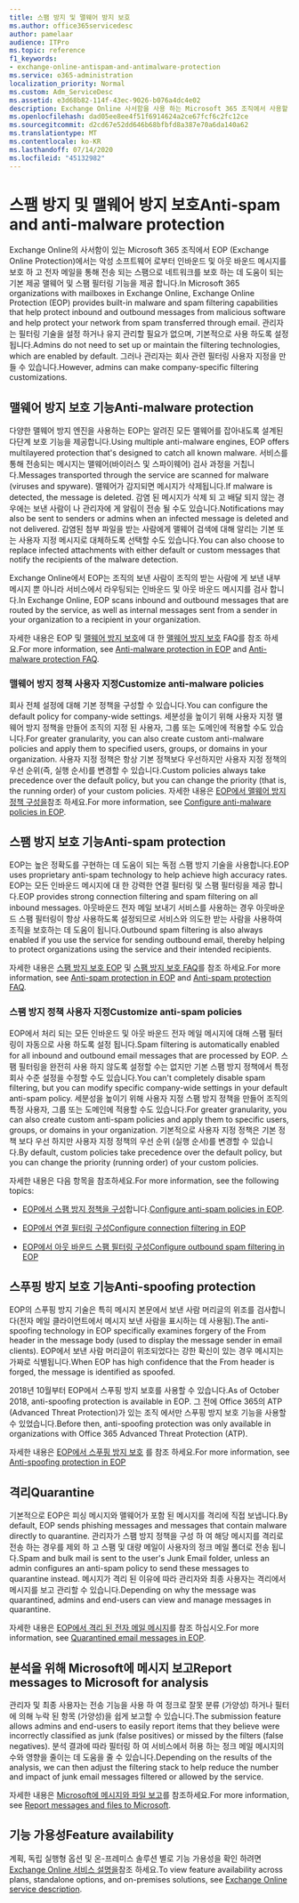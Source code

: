 ```yaml
---
title: 스팸 방지 및 맬웨어 방지 보호
ms.author: office365servicedesc
author: pamelaar
audience: ITPro
ms.topic: reference
f1_keywords:
- exchange-online-antispam-and-antimalware-protection
ms.service: o365-administration
localization_priority: Normal
ms.custom: Adm_ServiceDesc
ms.assetid: e3d68b82-114f-43ec-9026-b076a4dc4e02
description: Exchange Online 사서함을 사용 하는 Microsoft 365 조직에서 사용할 수 있는 스팸 방지 및 맬웨어 방지 보호 기능에 대해 알아봅니다.
ms.openlocfilehash: dad05ee8ee4f51f6914624a2ce67fcf6c2fc12ce
ms.sourcegitcommit: d2cd67e52dd646b68bfbfd8a387e70a6da140a62
ms.translationtype: MT
ms.contentlocale: ko-KR
ms.lasthandoff: 07/14/2020
ms.locfileid: "45132982"
---
```

# <a name="anti-spam-and-anti-malware-protection"></a><span data-ttu-id="e0135-103">스팸 방지 및 맬웨어 방지 보호</span><span class="sxs-lookup"><span data-stu-id="e0135-103">Anti-spam and anti-malware protection</span></span>

<span data-ttu-id="e0135-104">Exchange Online의 사서함이 있는 Microsoft 365 조직에서 EOP (Exchange Online Protection)에서는 악성 소프트웨어 로부터 인바운드 및 아웃 바운드 메시지를 보호 하 고 전자 메일을 통해 전송 되는 스팸으로 네트워크를 보호 하는 데 도움이 되는 기본 제공 맬웨어 및 스팸 필터링 기능을 제공 합니다.</span><span class="sxs-lookup"><span data-stu-id="e0135-104">In Microsoft 365 organizations with mailboxes in Exchange Online, Exchange Online Protection (EOP) provides built-in malware and spam filtering capabilities that help protect inbound and outbound messages from malicious software and help protect your network from spam transferred through email.</span></span> <span data-ttu-id="e0135-105">관리자는 필터링 기술을 설정 하거나 유지 관리할 필요가 없으며, 기본적으로 사용 하도록 설정 됩니다.</span><span class="sxs-lookup"><span data-stu-id="e0135-105">Admins do not need to set up or maintain the filtering technologies, which are enabled by default.</span></span> <span data-ttu-id="e0135-106">그러나 관리자는 회사 관련 필터링 사용자 지정을 만들 수 있습니다.</span><span class="sxs-lookup"><span data-stu-id="e0135-106">However, admins can make company-specific filtering customizations.</span></span>

## <a name="anti-malware-protection"></a><span data-ttu-id="e0135-107">맬웨어 방지 보호 기능</span><span class="sxs-lookup"><span data-stu-id="e0135-107">Anti-malware protection</span></span>

<span data-ttu-id="e0135-108">다양한 맬웨어 방지 엔진을 사용하는 EOP는 알려진 모든 맬웨어를 잡아내도록 설계된 다단계 보호 기능을 제공합니다.</span><span class="sxs-lookup"><span data-stu-id="e0135-108">Using multiple anti-malware engines, EOP offers multilayered protection that's designed to catch all known malware.</span></span> <span data-ttu-id="e0135-109">서비스를 통해 전송되는 메시지는 맬웨어(바이러스 및 스파이웨어) 검사 과정을 거칩니다.</span><span class="sxs-lookup"><span data-stu-id="e0135-109">Messages transported through the service are scanned for malware (viruses and spyware).</span></span> <span data-ttu-id="e0135-110">맬웨어가 감지되면 메시지가 삭제됩니다.</span><span class="sxs-lookup"><span data-stu-id="e0135-110">If malware is detected, the message is deleted.</span></span> <span data-ttu-id="e0135-111">감염 된 메시지가 삭제 되 고 배달 되지 않는 경우에는 보낸 사람이 나 관리자에 게 알림이 전송 될 수도 있습니다.</span><span class="sxs-lookup"><span data-stu-id="e0135-111">Notifications may also be sent to senders or admins when an infected message is deleted and not delivered.</span></span> <span data-ttu-id="e0135-112">감염된 첨부 파일을 받는 사람에게 맬웨어 검색에 대해 알리는 기본 또는 사용자 지정 메시지로 대체하도록 선택할 수도 있습니다.</span><span class="sxs-lookup"><span data-stu-id="e0135-112">You can also choose to replace infected attachments with either default or custom messages that notify the recipients of the malware detection.</span></span>

<span data-ttu-id="e0135-113">Exchange Online에서 EOP는 조직의 보낸 사람이 조직의 받는 사람에 게 보낸 내부 메시지 뿐 아니라 서비스에서 라우팅되는 인바운드 및 아웃 바운드 메시지를 검사 합니다.</span><span class="sxs-lookup"><span data-stu-id="e0135-113">In Exchange Online, EOP scans inbound and outbound messages that are routed by the service, as well as internal messages sent from a sender in your organization to a recipient in your organization.</span></span>

<span data-ttu-id="e0135-114">자세한 내용은 EOP 및 [맬웨어 방지 보호](https://docs.microsoft.com/microsoft-365/security/office-365-security/anti-malware-protection-faq-eop)에 대 한 [맬웨어 방지 보호](https://docs.microsoft.com/microsoft-365/security/office-365-security/anti-malware-protection) FAQ를 참조 하세요.</span><span class="sxs-lookup"><span data-stu-id="e0135-114">For more information, see [Anti-malware protection in EOP](https://docs.microsoft.com/microsoft-365/security/office-365-security/anti-malware-protection) and [Anti-malware protection FAQ](https://docs.microsoft.com/microsoft-365/security/office-365-security/anti-malware-protection-faq-eop).</span></span>

### <a name="customize-anti-malware-policies"></a><span data-ttu-id="e0135-115">맬웨어 방지 정책 사용자 지정</span><span class="sxs-lookup"><span data-stu-id="e0135-115">Customize anti-malware policies</span></span>

<span data-ttu-id="e0135-116">회사 전체 설정에 대해 기본 정책을 구성할 수 있습니다.</span><span class="sxs-lookup"><span data-stu-id="e0135-116">You can configure the default policy for company-wide settings.</span></span> <span data-ttu-id="e0135-117">세분성을 높이기 위해 사용자 지정 맬웨어 방지 정책을 만들어 조직의 지정 된 사용자, 그룹 또는 도메인에 적용할 수도 있습니다.</span><span class="sxs-lookup"><span data-stu-id="e0135-117">For greater granularity, you can also create custom anti-malware policies and apply them to specified users, groups, or domains in your organization.</span></span> <span data-ttu-id="e0135-118">사용자 지정 정책은 항상 기본 정책보다 우선하지만 사용자 지정 정책의 우선 순위(즉, 실행 순서)를 변경할 수 있습니다.</span><span class="sxs-lookup"><span data-stu-id="e0135-118">Custom policies always take precedence over the default policy, but you can change the priority (that is, the running order) of your custom policies.</span></span> <span data-ttu-id="e0135-119">자세한 내용은 [EOP에서 맬웨어 방지 정책 구성을](https://docs.microsoft.com/microsoft-365/security/office-365-security/configure-anti-malware-policies)참조 하세요.</span><span class="sxs-lookup"><span data-stu-id="e0135-119">For more information, see [Configure anti-malware policies in EOP](https://docs.microsoft.com/microsoft-365/security/office-365-security/configure-anti-malware-policies).</span></span>

## <a name="anti-spam-protection"></a><span data-ttu-id="e0135-120">스팸 방지 보호 기능</span><span class="sxs-lookup"><span data-stu-id="e0135-120">Anti-spam protection</span></span>

<span data-ttu-id="e0135-121">EOP는 높은 정확도를 구현하는 데 도움이 되는 독점 스팸 방지 기술을 사용합니다.</span><span class="sxs-lookup"><span data-stu-id="e0135-121">EOP uses proprietary anti-spam technology to help achieve high accuracy rates.</span></span> <span data-ttu-id="e0135-122">EOP는 모든 인바운드 메시지에 대 한 강력한 연결 필터링 및 스팸 필터링을 제공 합니다.</span><span class="sxs-lookup"><span data-stu-id="e0135-122">EOP provides strong connection filtering and spam filtering on all inbound messages.</span></span> <span data-ttu-id="e0135-123">아웃바운드 전자 메일 보내기 서비스를 사용하는 경우 아웃바운드 스팸 필터링이 항상 사용하도록 설정되므로 서비스와 의도한 받는 사람을 사용하여 조직을 보호하는 데 도움이 됩니다.</span><span class="sxs-lookup"><span data-stu-id="e0135-123">Outbound spam filtering is also always enabled if you use the service for sending outbound email, thereby helping to protect organizations using the service and their intended recipients.</span></span>

<span data-ttu-id="e0135-124">자세한 내용은 [스팸 방지 보호 EOP](https://docs.microsoft.com/microsoft-365/security/office-365-security/anti-spam-protection) 및 [스팸 방지 보호 FAQ](https://docs.microsoft.com/microsoft-365/security/office-365-security/anti-spam-protection-faq)를 참조 하세요.</span><span class="sxs-lookup"><span data-stu-id="e0135-124">For more information, see [Anti-spam protection in EOP](https://docs.microsoft.com/microsoft-365/security/office-365-security/anti-spam-protection) and [Anti-spam protection FAQ](https://docs.microsoft.com/microsoft-365/security/office-365-security/anti-spam-protection-faq).</span></span>

### <a name="customize-anti-spam-policies"></a><span data-ttu-id="e0135-125">스팸 방지 정책 사용자 지정</span><span class="sxs-lookup"><span data-stu-id="e0135-125">Customize anti-spam policies</span></span>

<span data-ttu-id="e0135-126">EOP에서 처리 되는 모든 인바운드 및 아웃 바운드 전자 메일 메시지에 대해 스팸 필터링이 자동으로 사용 하도록 설정 됩니다.</span><span class="sxs-lookup"><span data-stu-id="e0135-126">Spam filtering is automatically enabled for all inbound and outbound email messages that are processed by EOP.</span></span> <span data-ttu-id="e0135-127">스팸 필터링을 완전히 사용 하지 않도록 설정할 수는 없지만 기본 스팸 방지 정책에서 특정 회사 수준 설정을 수정할 수도 있습니다.</span><span class="sxs-lookup"><span data-stu-id="e0135-127">You can't completely disable spam filtering, but you can modify specific company-wide settings in your default anti-spam policy.</span></span> <span data-ttu-id="e0135-128">세분성을 높이기 위해 사용자 지정 스팸 방지 정책을 만들어 조직의 특정 사용자, 그룹 또는 도메인에 적용할 수도 있습니다.</span><span class="sxs-lookup"><span data-stu-id="e0135-128">For greater granularity, you can also create custom anti-spam policies and apply them to specific users, groups, or domains in your organization.</span></span> <span data-ttu-id="e0135-129">기본적으로 사용자 지정 정책은 기본 정책 보다 우선 하지만 사용자 지정 정책의 우선 순위 (실행 순서)를 변경할 수 있습니다.</span><span class="sxs-lookup"><span data-stu-id="e0135-129">By default, custom policies take precedence over the default policy, but you can change the priority (running order) of your custom policies.</span></span>

<span data-ttu-id="e0135-130">자세한 내용은 다음 항목을 참조하세요.</span><span class="sxs-lookup"><span data-stu-id="e0135-130">For more information, see the following topics:</span></span>

- <span data-ttu-id="e0135-131">[EOP에서 스팸 방지 정책을 구성](https://docs.microsoft.com/microsoft-365/security/office-365-security/configure-your-spam-filter-policies)합니다.</span><span class="sxs-lookup"><span data-stu-id="e0135-131">[Configure anti-spam policies in EOP](https://docs.microsoft.com/microsoft-365/security/office-365-security/configure-your-spam-filter-policies).</span></span>

- [<span data-ttu-id="e0135-132">EOP에서 연결 필터링 구성</span><span class="sxs-lookup"><span data-stu-id="e0135-132">Configure connection filtering in EOP</span></span>](https://docs.microsoft.com/microsoft-365/security/office-365-security/configure-the-connection-filter-policy)

- [<span data-ttu-id="e0135-133">EOP에서 아웃 바운드 스팸 필터링 구성</span><span class="sxs-lookup"><span data-stu-id="e0135-133">Configure outbound spam filtering in EOP</span></span>](https://docs.microsoft.com/microsoft-365/security/office-365-security/configure-the-outbound-spam-policy)

## <a name="anti-spoofing-protection"></a><span data-ttu-id="e0135-134">스푸핑 방지 보호 기능</span><span class="sxs-lookup"><span data-stu-id="e0135-134">Anti-spoofing protection</span></span>

<span data-ttu-id="e0135-135">EOP의 스푸핑 방지 기술은 특히 메시지 본문에서 보낸 사람 머리글의 위조를 검사합니다(전자 메일 클라이언트에서 메시지 보낸 사람을 표시하는 데 사용됨).</span><span class="sxs-lookup"><span data-stu-id="e0135-135">The anti-spoofing technology in EOP specifically examines forgery of the From header in the message body (used to display the message sender in email clients).</span></span> <span data-ttu-id="e0135-136">EOP에서 보낸 사람 머리글이 위조되었다는 강한 확신이 있는 경우 메시지는 가짜로 식별됩니다.</span><span class="sxs-lookup"><span data-stu-id="e0135-136">When EOP has high confidence that the From header is forged, the message is identified as spoofed.</span></span>

<span data-ttu-id="e0135-137">2018년 10월부터 EOP에서 스푸핑 방지 보호를 사용할 수 있습니다.</span><span class="sxs-lookup"><span data-stu-id="e0135-137">As of October 2018, anti-spoofing protection is available in EOP.</span></span> <span data-ttu-id="e0135-138">그 전에 Office 365의 ATP (Advanced Threat Protection)가 있는 조직 에서만 스푸핑 방지 보호 기능을 사용할 수 있었습니다.</span><span class="sxs-lookup"><span data-stu-id="e0135-138">Before then, anti-spoofing protection was only available in organizations with Office 365 Advanced Threat Protection (ATP).</span></span>

<span data-ttu-id="e0135-139">자세한 내용은 [EOP에서 스푸핑 방지 보호](https://docs.microsoft.com/microsoft-365/security/office-365-security/anti-spoofing-protection) 를 참조 하세요.</span><span class="sxs-lookup"><span data-stu-id="e0135-139">For more information, see [Anti-spoofing protection in EOP](https://docs.microsoft.com/microsoft-365/security/office-365-security/anti-spoofing-protection)</span></span>

## <a name="quarantine"></a><span data-ttu-id="e0135-140">격리</span><span class="sxs-lookup"><span data-stu-id="e0135-140">Quarantine</span></span>

<span data-ttu-id="e0135-141">기본적으로 EOP은 피싱 메시지와 맬웨어가 포함 된 메시지를 격리에 직접 보냅니다.</span><span class="sxs-lookup"><span data-stu-id="e0135-141">By default, EOP sends phishing messages and messages that contain malware directly to quarantine.</span></span> <span data-ttu-id="e0135-142">관리자가 스팸 방지 정책을 구성 하 여 해당 메시지를 격리로 전송 하는 경우를 제외 하 고 스팸 및 대량 메일이 사용자의 정크 메일 폴더로 전송 됩니다.</span><span class="sxs-lookup"><span data-stu-id="e0135-142">Spam and bulk mail is sent to the user's Junk Email folder, unless an admin configures an anti-spam policy to send these messages to quarantine instead.</span></span> <span data-ttu-id="e0135-143">메시지가 격리 된 이유에 따라 관리자와 최종 사용자는 격리에서 메시지를 보고 관리할 수 있습니다.</span><span class="sxs-lookup"><span data-stu-id="e0135-143">Depending on why the message was quarantined, admins and end-users can view and manage messages in quarantine.</span></span>

<span data-ttu-id="e0135-144">자세한 내용은 [EOP에서 격리 된 전자 메일 메시지](https://docs.microsoft.com/microsoft-365/security/office-365-security/quarantine-email-messages)를 참조 하십시오.</span><span class="sxs-lookup"><span data-stu-id="e0135-144">For more information, see [Quarantined email messages in EOP](https://docs.microsoft.com/microsoft-365/security/office-365-security/quarantine-email-messages).</span></span>

## <a name="report-messages-to-microsoft-for-analysis"></a><span data-ttu-id="e0135-145">분석을 위해 Microsoft에 메시지 보고</span><span class="sxs-lookup"><span data-stu-id="e0135-145">Report messages to Microsoft for analysis</span></span>

<span data-ttu-id="e0135-146">관리자 및 최종 사용자는 전송 기능을 사용 하 여 정크로 잘못 분류 (가양성) 하거나 필터에 의해 누락 된 항목 (가양성)을 쉽게 보고할 수 있습니다.</span><span class="sxs-lookup"><span data-stu-id="e0135-146">The submission feature allows admins and end-users to easily report items that they believe were incorrectly classified as junk (false positives) or missed by the filters (false negatives).</span></span> <span data-ttu-id="e0135-147">분석 결과에 따라 필터링 하 여 서비스에서 허용 하는 정크 메일 메시지의 수와 영향을 줄이는 데 도움을 줄 수 있습니다.</span><span class="sxs-lookup"><span data-stu-id="e0135-147">Depending on the results of the analysis, we can then adjust the filtering stack to help reduce the number and impact of junk email messages filtered or allowed by the service.</span></span>

<span data-ttu-id="e0135-148">자세한 내용은 [Microsoft에 메시지와 파일 보고](https://docs.microsoft.com/microsoft-365/security/office-365-security/report-junk-email-messages-to-microsoft)를 참조하세요.</span><span class="sxs-lookup"><span data-stu-id="e0135-148">For more information, see [Report messages and files to Microsoft](https://docs.microsoft.com/microsoft-365/security/office-365-security/report-junk-email-messages-to-microsoft).</span></span>

## <a name="feature-availability"></a><span data-ttu-id="e0135-149">기능 가용성</span><span class="sxs-lookup"><span data-stu-id="e0135-149">Feature availability</span></span>

<span data-ttu-id="e0135-150">계획, 독립 실행형 옵션 및 온-프레미스 솔루션 별로 기능 가용성을 확인 하려면 [Exchange Online 서비스 설명을](exchange-online-service-description.md)참조 하세요.</span><span class="sxs-lookup"><span data-stu-id="e0135-150">To view feature availability across plans, standalone options, and on-premises solutions, see [Exchange Online service description](exchange-online-service-description.md).</span></span>
